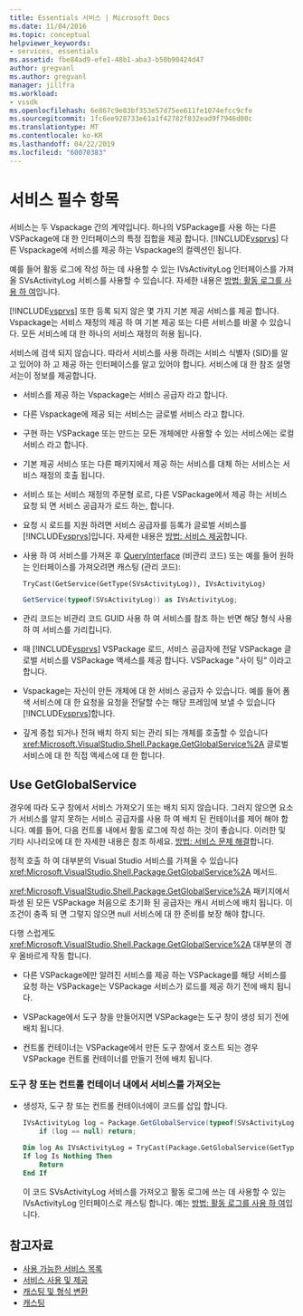 ```yaml
---
title: Essentials 서비스 | Microsoft Docs
ms.date: 11/04/2016
ms.topic: conceptual
helpviewer_keywords:
- services, essentials
ms.assetid: fbe84ad9-efe1-48b1-aba3-b50b90424d47
author: gregvanl
ms.author: gregvanl
manager: jillfra
ms.workload:
- vssdk
ms.openlocfilehash: 6e867c9e83bf353e57d75ee611fe1074efcc9cfe
ms.sourcegitcommit: 1fc6ee928733e61a1f42782f832ead9f7946d00c
ms.translationtype: MT
ms.contentlocale: ko-KR
ms.lasthandoff: 04/22/2019
ms.locfileid: "60070383"
---
```

# <a name="service-essentials"></a>서비스 필수 항목
서비스는 두 Vspackage 간의 계약입니다. 하나의 VSPackage를 사용 하는 다른 VSPackage에 대 한 인터페이스의 특정 집합을 제공 합니다. [!INCLUDE[vsprvs](../../code-quality/includes/vsprvs_md.md)] 다른 Vspackage에 서비스를 제공 하는 Vspackage의 컬렉션인 됩니다.

 예를 들어 활동 로그에 작성 하는 데 사용할 수 있는 IVsActivityLog 인터페이스를 가져올 SVsActivityLog 서비스를 사용할 수 있습니다. 자세한 내용은 [방법: 활동 로그를 사용 하 여](../../extensibility/how-to-use-the-activity-log.md)입니다.

 [!INCLUDE[vsprvs](../../code-quality/includes/vsprvs_md.md)] 또한 등록 되지 않은 몇 가지 기본 제공 서비스를 제공 합니다. Vspackage는 서비스 재정의 제공 하 여 기본 제공 또는 다른 서비스를 바꿀 수 있습니다. 모든 서비스에 대 한 하나의 서비스 재정의 허용 됩니다.

 서비스에 검색 되지 않습니다. 따라서 서비스를 사용 하려는 서비스 식별자 (SID)를 알고 있어야 하 고 제공 하는 인터페이스를 알고 있어야 합니다. 서비스에 대 한 참조 설명서는이 정보를 제공합니다.

- 서비스를 제공 하는 Vspackage는 서비스 공급자 라고 합니다.

- 다른 Vspackage에 제공 되는 서비스는 글로벌 서비스 라고 합니다.

- 구현 하는 VSPackage 또는 만드는 모든 개체에만 사용할 수 있는 서비스에는 로컬 서비스 라고 합니다.

- 기본 제공 서비스 또는 다른 패키지에서 제공 하는 서비스를 대체 하는 서비스는 서비스 재정의 호출 됩니다.

- 서비스 또는 서비스 재정의 주문형 로르, 다른 VSPackage에서 제공 하는 서비스 요청 되 면 서비스 공급자가 로드 하는, 합니다.

- 요청 시 로드를 지원 하려면 서비스 공급자를 등록가 글로벌 서비스를 [!INCLUDE[vsprvs](../../code-quality/includes/vsprvs_md.md)]입니다. 자세한 내용은 [방법: 서비스 제공](../../extensibility/how-to-provide-a-service.md)합니다.

- 사용 하 여 서비스를 가져온 후 [QueryInterface](/cpp/atl/queryinterface) (비관리 코드) 또는 예를 들어 원하는 인터페이스를 가져오려면 캐스팅 (관리 코드):

  ```vb
  TryCast(GetService(GetType(SVsActivityLog)), IVsActivityLog)
  ```

  ```csharp
  GetService(typeof(SVsActivityLog)) as IVsActivityLog;
  ```

- 관리 코드는 비관리 코드 GUID 사용 하 여 서비스를 참조 하는 반면 해당 형식 사용 하 여 서비스를 가리킵니다.

- 때 [!INCLUDE[vsprvs](../../code-quality/includes/vsprvs_md.md)] VSPackage 로드, 서비스 공급자에 전달 VSPackage 글로벌 서비스를 VSPackage 액세스를 제공 합니다. VSPackage "사이 팅" 이라고 합니다.

- Vspackage는 자신이 만든 개체에 대 한 서비스 공급자 수 있습니다. 예를 들어 폼 색 서비스에 대 한 요청을 요청을 전달할 수는 해당 프레임에 보낼 수 있습니다 [!INCLUDE[vsprvs](../../code-quality/includes/vsprvs_md.md)]합니다.

- 깊게 중첩 되거나 전혀 배치 하지 되는 관리 되는 개체를 호출할 수 있습니다 <xref:Microsoft.VisualStudio.Shell.Package.GetGlobalService%2A> 글로벌 서비스에 대 한 직접 액세스에 대 한 합니다.

<a name="how-to-use-getglobalservice"></a>

## <a name="use-getglobalservice"></a>Use GetGlobalService

경우에 따라 도구 창에서 서비스 가져오기 또는 배치 되지 않습니다. 그러지 않으면 요소가 서비스를 알지 못하는 서비스 공급자를 사용 하 여 배치 된 컨테이너를 제어 해야 합니다. 예를 들어, 다음 컨트롤 내에서 활동 로그에 작성 하는 것이 좋습니다. 이러한 및 기타 시나리오에 대 한 자세한 내용은 참조 하세요. [방법: 서비스 문제 해결](../../extensibility/how-to-troubleshoot-services.md)합니다.

정적 호출 하 여 대부분의 Visual Studio 서비스를 가져올 수 있습니다 <xref:Microsoft.VisualStudio.Shell.Package.GetGlobalService%2A> 메서드.

<xref:Microsoft.VisualStudio.Shell.Package.GetGlobalService%2A> 패키지에서 파생 된 모든 VSPackage 처음으로 초기화 된 공급자는 캐시 서비스에 배치 됩니다. 이 조건이 충족 되 면 그렇지 않으면 null 서비스에 대 한 준비를 보장 해야 합니다.

다행 스럽게도 <xref:Microsoft.VisualStudio.Shell.Package.GetGlobalService%2A> 대부분의 경우 올바르게 작동 합니다.

- 다른 VSPackage에만 알려진 서비스를 제공 하는 VSPackage를 해당 서비스를 요청 하는 VSPackage는 VSPackage 서비스가 로드를 제공 하기 전에 배치 됩니다.

- VSPackage에서 도구 창을 만들어지면 VSPackage는 도구 창이 생성 되기 전에 배치 됩니다.

- 컨트롤 컨테이너는 VSPackage에서 만든 도구 창에서 호스트 되는 경우 VSPackage 컨트롤 컨테이너를 만들기 전에 배치 됩니다.

### <a name="to-get-a-service-from-within-a-tool-window-or-control-container"></a>도구 창 또는 컨트롤 컨테이너 내에서 서비스를 가져오는

- 생성자, 도구 창 또는 컨트롤 컨테이너에이 코드를 삽입 합니다.

    ```csharp
    IVsActivityLog log = Package.GetGlobalService(typeof(SVsActivityLog)) as IVsActivityLog;
        if (log == null) return;
    ```

    ```vb
    Dim log As IVsActivityLog = TryCast(Package.GetGlobalService(GetType(SVsActivityLog)), IVsActivityLog)
    If log Is Nothing Then
        Return
    End If
    ```

    이 코드 SVsActivityLog 서비스를 가져오고 활동 로그에 쓰는 데 사용할 수 있는 IVsActivityLog 인터페이스로 캐스팅 합니다. 예는 [방법: 활동 로그를 사용 하 여](../../extensibility/how-to-use-the-activity-log.md)입니다.

## <a name="see-also"></a>참고자료

- [사용 가능한 서비스 목록](../../extensibility/internals/list-of-available-services.md)
- [서비스 사용 및 제공](../../extensibility/using-and-providing-services.md)
- [캐스팅 및 형식 변환](/dotnet/csharp/programming-guide/types/casting-and-type-conversions)
- [캐스팅](/cpp/cpp/casting)